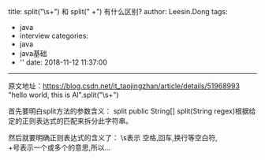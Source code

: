title: split("\\s+") 和 split(" +") 有什么区别?
author: Leesin.Dong
tags:
  - java
  - interview
categories:
  - java
  - java基础
  - ''
date: 2018-11-12 11:37:00
---
原文地址：https://blog.csdn.net/it_taojingzhan/article/details/51968993
"hello world, this is Al".split("\\s+")



首先要明白split方法的参数含义：
split
public String[] split(String regex)根据给定的正则表达式的匹配来拆分此字符串。 

然后就要明确正则表达式的含义了：
\\s表示   空格,回车,换行等空白符,    
 +号表示一个或多个的意思,所以...